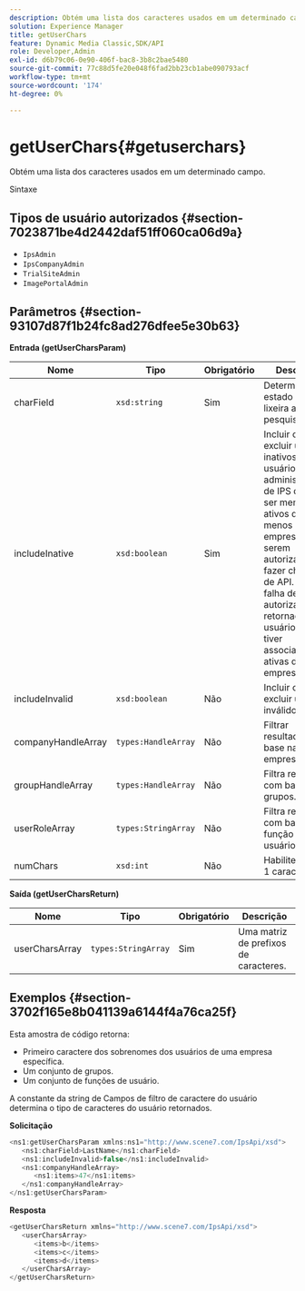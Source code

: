 ```yaml
---
description: Obtém uma lista dos caracteres usados em um determinado campo.
solution: Experience Manager
title: getUserChars
feature: Dynamic Media Classic,SDK/API
role: Developer,Admin
exl-id: d6b79c06-0e90-406f-bac8-3b8c2bae5480
source-git-commit: 77c88d5fe20e048f6fad2bb23cb1abe090793acf
workflow-type: tm+mt
source-wordcount: '174'
ht-degree: 0%

---
```


# getUserChars{#getuserchars}

Obtém uma lista dos caracteres usados em um determinado campo.

Sintaxe

## Tipos de usuário autorizados {#section-7023871be4d2442daf51ff060ca06d9a}

* `IpsAdmin`
* `IpsCompanyAdmin`
* `TrialSiteAdmin`
* `ImagePortalAdmin`

## Parâmetros {#section-93107d87f1b24fc8ad276dfee5e30b63}

**Entrada (getUserCharsParam)**

| Nome | Tipo | Obrigatório | Descrição |
|---|---|---|---|
| charField | `xsd:string` | Sim | Determina o estado da lixeira a ser pesquisado. |
| includeInative | `xsd:boolean` | Sim | Incluir ou excluir usuários inativos. Os usuários não administradores de IPS devem ser membros ativos de pelo menos uma empresa para serem autorizados a fazer chamadas de API. Uma falha de autorização é retornada se o usuário não tiver associações ativas da empresa. |
| includeInvalid | `xsd:boolean` | Não | Incluir ou excluir usuários inválidos. |
| companyHandleArray | `types:HandleArray` | Não | Filtrar resultados com base na empresa. |
| groupHandleArray | `types:HandleArray` | Não | Filtra resultados com base em grupos. |
| userRoleArray | `types:StringArray` | Não | Filtra resultados com base na função do usuário. |
| numChars | `xsd:int` | Não | Habilite mais de 1 caractere. |

**Saída (getUserCharsReturn)**

| Nome | Tipo | Obrigatório | Descrição |
|---|---|---|---|
| userCharsArray | `types:StringArray` | Sim | Uma matriz de prefixos de caracteres. |

## Exemplos {#section-3702f165e8b041139a6144f4a76ca25f}

Esta amostra de código retorna:

* Primeiro caractere dos sobrenomes dos usuários de uma empresa específica.
* Um conjunto de grupos.
* Um conjunto de funções de usuário.

A constante da string de Campos de filtro de caractere do usuário determina o tipo de caracteres do usuário retornados.

**Solicitação**

```java
<ns1:getUserCharsParam xmlns:ns1="http://www.scene7.com/IpsApi/xsd">
   <ns1:charField>LastName</ns1:charField>
   <ns1:includeInvalid>false</ns1:includeInvalid>
   <ns1:companyHandleArray>
      <ns1:items>47</ns1:items>
   </ns1:companyHandleArray>
</ns1:getUserCharsParam>
```

**Resposta**

```java
<getUserCharsReturn xmlns="http://www.scene7.com/IpsApi/xsd">
   <userCharsArray>
      <items>b</items>
      <items>c</items>
      <items>d</items>
   </userCharsArray>
</getUserCharsReturn>
```
